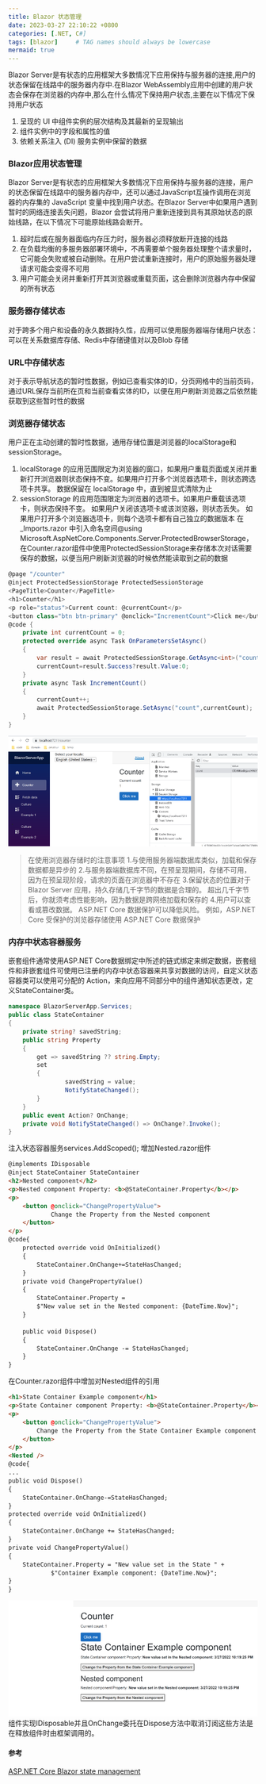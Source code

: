 ```yaml
---
title: Blazor 状态管理
date: 2023-03-27 22:10:22 +0800
categories: [.NET, C#]
tags: [blazor]     # TAG names should always be lowercase
mermaid: true
---
```

Blazor Server是有状态的应用框架大多数情况下应用保持与服务器的连接,用户的状态保留在线路中的服务器内存中.在Blazor WebAssembly应用中创建的用户状态会保存在浏览器的内存中,那么在什么情况下保持用户状态,主要在以下情况下保持用户状态
1. 呈现的 UI 中组件实例的层次结构及其最新的呈现输出
2. 组件实例中的字段和属性的值
3. 依赖关系注入 (DI) 服务实例中保留的数据

### Blazor应用状态管理
Blazor Server是有状态的应用框架大多数情况下应用保持与服务器的连接，用户的状态保留在线路中的服务器内存中，还可以通过JavaScript互操作调用在浏览器的内存集的 JavaScript 变量中找到用户状态。在Blazor Server中如果用户遇到暂时的网络连接丢失问题，Blazor 会尝试将用户重新连接到具有其原始状态的原始线路，在以下情况下可能原始线路会断开。
1. 超时后或在服务器面临内存压力时，服务器必须释放断开连接的线路
2. 在负载均衡的多服务器部署环境中，不再需要单个服务器处理整个请求量时，它可能会失败或被自动删除。在用户尝试重新连接时，用户的原始服务器处理请求可能会变得不可用
3. 用户可能会关闭并重新打开其浏览器或重载页面，这会删除浏览器内存中保留的所有状态

### 服务器存储状态
对于跨多个用户和设备的永久数据持久性，应用可以使用服务器端存储用户状态：可以在关系数据库存储、Redis中存储键值对以及Blob 存储

### URL中存储状态
对于表示导航状态的暂时性数据，例如已查看实体的ID，分页网格中的当前页码，通过URL保存当前所在页和当前查看实体的ID，以便在用户刷新浏览器之后依然能获取到这些暂时性的数据
### 浏览器存储状态
用户正在主动创建的暂时性数据，通用存储位置是浏览器的localStorage和sessionStorage。
1. localStorage 的应用范围限定为浏览器的窗口，如果用户重载页面或关闭并重新打开浏览器则状态保持不变。如果用户打开多个浏览器选项卡，则状态跨选项卡共享。 数据保留在 localStorage 中，直到被显式清除为止
2. sessionStorage 的应用范围限定为浏览器的选项卡。如果用户重载该选项卡，则状态保持不变。 如果用户关闭该选项卡或该浏览器，则状态丢失。 如果用户打开多个浏览器选项卡，则每个选项卡都有自己独立的数据版本 在_Imports.razor 中引入命名空间@using Microsoft.AspNetCore.Components.Server.ProtectedBrowserStorage，在Counter.razor组件中使用ProtectedSessionStorage来存储本次对话需要保存的数据，以便当用户刷新浏览器的时候依然能读取到之前的数据
```C#
@page "/counter"
@inject ProtectedSessionStorage ProtectedSessionStorage
<PageTitle>Counter</PageTitle>
<h1>Counter</h1>
<p role="status">Current count: @currentCount</p>
<button class="btn btn-primary" @onclick="IncrementCount">Click me</button>
@code {
	private int currentCount = 0;
	protected override async Task OnParametersSetAsync()
	{
		var result = await ProtectedSessionStorage.GetAsync<int>("count");
		currentCount=result.Success?result.Value:0;
	}
	private async Task IncrementCount()
	{
		currentCount++;
		await ProtectedSessionStorage.SetAsync("count",currentCount);
	}
}
```
![session-storage](../assets/img/blazor-session-storage.png)
>在使用浏览器存储时的注意事项
1.与使用服务器端数据库类似，加载和保存数据都是异步的
2.与服务器端数据库不同，在预呈现期间，存储不可用，因为在预呈现阶段，请求的页面在浏览器中不存在
3.保留状态的位置对于 Blazor Server 应用，持久存储几千字节的数据是合理的。 超出几千字节后，你就须考虑性能影响，因为数据是跨网络加载和保存的
4.用户可以查看或篡改数据。 ASP.NET Core 数据保护可以降低风险。 例如，ASP.NET Core 受保护的浏览器存储使用 ASP.NET Core 数据保护

### 内存中状态容器服务
嵌套组件通常使用ASP.NET Core数据绑定中所述的链式绑定来绑定数据，嵌套组件和非嵌套组件可使用已注册的内存中状态容器来共享对数据的访问，自定义状态容器类可以使用可分配的 Action，来向应用不同部分中的组件通知状态更改，定义StateContainer类。
```C#
namespace BlazorServerApp.Services;
public class StateContainer
{
	private string? savedString;
	public string Property
	{
		get => savedString ?? string.Empty;
		set
		{
				savedString = value;
				NotifyStateChanged();
		}
	}
	public event Action? OnChange;
	private void NotifyStateChanged() => OnChange?.Invoke();
}
```
注入状态容器服务services.AddScoped<StateContainer>(); 增加Nested.razor组件
```html
@implements IDisposable
@inject StateContainer StateContainer
<h2>Nested component</h2>
<p>Nested component Property: <b>@StateContainer.Property</b></p>
<p>
	<button @onclick="ChangePropertyValue">
			Change the Property from the Nested component
	</button>
</p>
@code{
	protected override void OnInitialized()
	{
		StateContainer.OnChange+=StateHasChanged;
	}
	private void ChangePropertyValue()
	{
		StateContainer.Property =
		$"New value set in the Nested component: {DateTime.Now}";
	}

	public void Dispose()
	{
		StateContainer.OnChange -= StateHasChanged;
	}
}
```
在Counter.razor组件中增加对Nested组件的引用
```html
<h1>State Container Example component</h1>
<p>State Container component Property: <b>@StateContainer.Property</b></p>
<p>
    <button @onclick="ChangePropertyValue">
        Change the Property from the State Container Example component
    </button>
</p>
<Nested />
@code{
...
public void Dispose()
{
	StateContainer.OnChange-=StateHasChanged;
}
protected override void OnInitialized()
{
	StateContainer.OnChange += StateHasChanged;
}
private void ChangePropertyValue()
{
	StateContainer.Property = "New value set in the State " +
			$"Container Example component: {DateTime.Now}";
}
}
```
![](../assets/img/blazor-state-container.png)
组件实现IDisposable并且OnChange委托在Dispose方法中取消订阅这些方法是在释放组件时由框架调用的。
#### 参考
[ASP.NET Core Blazor state management](https://docs.microsoft.com/en-us/aspnet/core/blazor/state-management)
